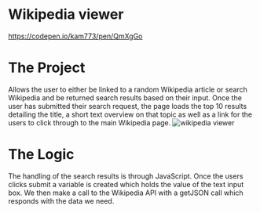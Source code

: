 # Wikipedia viewer
https://codepen.io/kam773/pen/QmXgGo
# The Project
Allows the user to either be linked to a random Wikipedia article or search Wikipedia and be returned search results based on their input. Once the user has submitted their search request, the page loads the top 10 results detailing the title, a short text overview on that topic as well as a link for the users to click through to the main Wikipedia page.
![wikipedia viewer](https://user-images.githubusercontent.com/33424405/43582534-161c4e2e-965d-11e8-92c5-1c0428707948.png)
# The Logic
The handling of the search results is through JavaScript. Once the users clicks submit a variable is created which holds the value of the text input box. We then make a call to the Wikipedia API with a getJSON call which responds with the data we need. 

